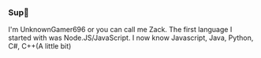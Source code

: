 ### Sup👋
I'm UnknownGamer696 or you can call me Zack. 
The first language I started with was Node.JS/JavaScript. I now know Javascript, Java, Python, C#, C++(A little bit)
